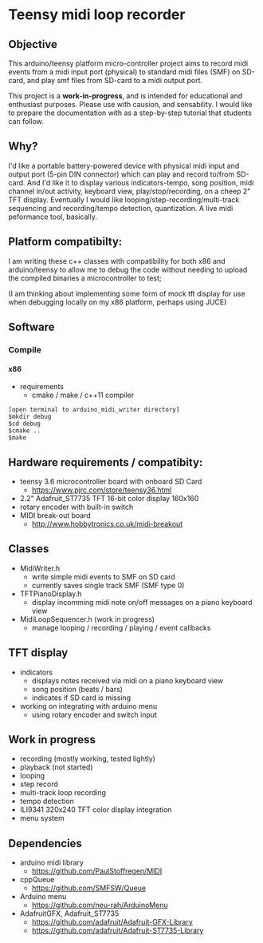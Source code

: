 # Teensy midi loop recorder
## Objective
This arduino/teensy platform micro-controller project aims to record midi events from a midi input port (physical) to standard midi files (SMF) on SD-card, and play smf files from SD-card to a midi output port.  

This project is a **work-in-progress**, and is intended for educational and enthusiast purposes. Please use with causion, and sensability. I would like to prepare the documentation with as a step-by-step tutorial that students can follow.

## Why?
I'd like a portable battery-powered device with physical midi input and output port (5-pin DIN connector) which can play and record to/from SD-card. And I'd like it to display various indicators-tempo, song position, midi channel in/out activity, keyboard view, play/stop/recording, on a cheep 2" TFT display. Eventually I would like looping/step-recording/multi-track sequencing and recording/tempo detection, quantization. A live midi peformance tool, basically. 

## Platform compatibilty:
I am writing these c++ classes with compatibility for both x86 and arduino/teensy to allow me to debug the code without needing to upload the compiled binaries a microcontroller to test; 

(I am thinking about implementing some form of mock tft display for use when debugging locally on my x86 platform, perhaps using JUCE)  

## Software 
### Compile 
#### x86
  * requirements
    * cmake / make / c++11 compiler
```
[open terminal to arduino_midi_writer directory]
$mkdir debug
$cd debug
$cmake ..
$make
```

## Hardware requirements / compatibity:
  * teensy 3.6 microcontroller board with onboard SD Card
    * https://www.pjrc.com/store/teensy36.html
  * 2.2" Adafruit_ST7735 TFT 16-bit color display 160x160
  * rotary encoder with built-in switch
  * MIDI break-out board 
    * http://www.hobbytronics.co.uk/midi-breakout

## Classes
  * MidiWriter.h
    * write simple midi events to SMF on SD card 
    * currently saves single track SMF (SMF type 0)
  * TFTPianoDisplay.h
    * display incomming midi note on/off messages on a piano keyboard view
  * MidiLoopSequencer.h (work in progress)
    * manage looping / recording / playing / event callbacks
  
## TFT display
  * indicators
    * displays notes received via midi on a piano keyboard view
    * song position (beats / bars)
    * indicates if SD card is missing
  * working on integrating with arduino menu
    * using rotary encoder and switch input

## Work in progress
  * recording (mostly working, tested lightly)
  * playback (not started)
  * looping
  * step record
  * multi-track loop recording
  * tempo detection
  * ILI9341 320x240 TFT color display integration
  * menu system

## Dependencies
* arduino midi library 
  * https://github.com/PaulStoffregen/MIDI
* cppQueue 
  * https://github.com/SMFSW/Queue
* Arduino menu 
  * https://github.com/neu-rah/ArduinoMenu
* AdafruitGFX, Adafruit_ST7735
  * https://github.com/adafruit/Adafruit-GFX-Library 
  * https://github.com/adafruit/Adafruit-ST7735-Library
